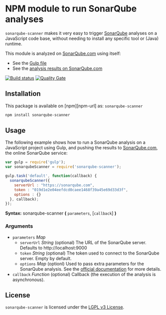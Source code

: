 # NPM module to run SonarQube analyses

`sonarqube-scanner` makes it very easy to trigger [SonarQube](http://www.sonarqube.org)
analyses on a JavaScript code base, without needing to install any specific tool
or (Java) runtime.

This module is analyzed on [SonarQube.com](https://sonarqube.com) using
itself:
- See the [Gulp file](https://github.com/bellingard/sonar-scanner-npm/blob/master/gulpfile.js)
- See the [analysis results on SonarQube.com](https://sonarqube.com/dashboard?id=sonarqube-scanner)

[![Build status](https://travis-ci.org/bellingard/sonar-scanner-npm.svg?branch=master)](https://travis-ci.org/bellingard/sonar-scanner-npm) [![Quality Gate](https://sonarqube.com/api/badges/gate?key=sonarqube-scanner)](https://sonarqube.com/dashboard/index/sonarqube-scanner)

## Installation

This package is available on [npm][npm-url] as: `sonarqube-scanner`

``` sh
npm install sonarqube-scanner
```

## Usage

The following example shows how to run a SonarQube analysis on a JavaScript
project using Gulp, and pushing the results to [SonarQube.com](https://sonarqube.com),
the online SonarQube service:

```javascript
var gulp = require('gulp');
var sonarqubeScanner = require('sonarqube-scanner');

gulp.task('default', function(callback) {
  sonarqubeScanner({
    serverUrl : "https://sonarqube.com",
    token : "019d1e2e04eefdcd0caee1468f39a45e69d33d3f",
    options : {}
  }, callback);
});
```

**Syntax:** sonarqube-scanner **(** `parameters`, [`callback`] **)**

### Arguments

* `parameters` *Map*
  * `serverUrl` *String* (optional) The URL of the SonarQube server. Defaults to http://localhost:9000
  * `token` *String* (optional) The token used to connect to the SonarQube server. Empty by default.
  * `options` *Map* (optionl) Used to pass extra parameters for the SonarQube analysis. See the [official documentation](http://redirect.sonarsource.com/doc/analysis-parameters.html) for more details.
* `callback` *Function* (optional)
Callback (the execution of the analysis is asynchronous).

## License

`sonarqube-scanner` is licensed under the [LGPL v3 License](http://www.gnu.org/licenses/lgpl.txt).